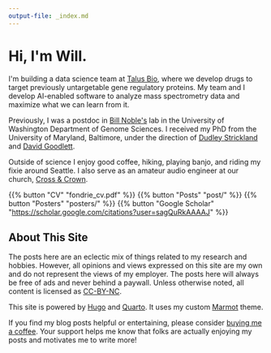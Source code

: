 ```yaml
---
output-file: _index.md
---
```

# Hi, I'm Will. 

I'm building a data science team at [Talus Bio](https://talus.bio), where we develop drugs to target previously untargetable gene regulatory proteins. 
My team and I develop AI-enabled software to analyze mass spectrometry data and maximize what we can learn from it.


Previously, I was a postdoc in [Bill
Noble's](https://noble.gs.washington.edu) lab in the University of Washington Department of Genome Sciences.
I received my PhD from the University of Maryland, Baltimore, under the direction of [Dudley Strickland](http://www.medschool.umaryland.edu/profiles/Strickland-Dudley/) and [David Goodlett](http://goodlettlab.org/).

Outside of science I enjoy good coffee, hiking, playing banjo, and riding my fixie around Seattle. 
I also serve as an amateur audio engineer at our church, [Cross & Crown](https://www.crossandcrownchurch.com/).

{{% button "CV" "fondrie_cv.pdf" %}}
{{% button "Posts" "post/" %}}
{{% button "Posters" "posters/" %}}
{{% button "Google Scholar" "https://scholar.google.com/citations?user=sagQuRkAAAAJ" %}}

## About This Site  
The posts here are an eclectic mix of things related to my research and hobbies.
However, all opinions and views expressed on this site are my own and do not represent the views of my employer.
The posts here will always be free of ads and never behind a paywall.
Unless otherwise noted, all content is licensed as [CC-BY-NC](https://creativecommons.org/licenses/by-nc/2.0/).


This site is powered by [Hugo](https://gohugo.io/) and [Quarto](https://quarto.org/). 
It uses my custom [Marmot](https://github.com/wfondrie/hugo-marmot) theme. 

If you find my blog posts helpful or entertaining, please consider [buying me a coffee](https://www.buymeacoffee.com/wfondrie).
Your support helps me know that folks are actually enjoying my posts and motivates me to write more! 
